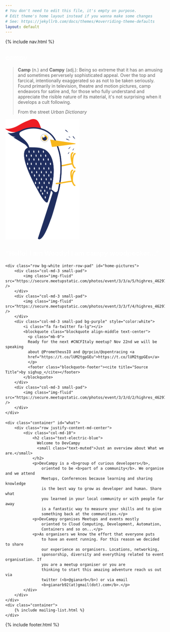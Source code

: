 ```yaml
---
# You don't need to edit this file, it's empty on purpose.
# Edit theme's home layout instead if you wanna make some changes
# See: https://jekyllrb.com/docs/themes/#overriding-theme-defaults
layout: default
---
```

{% include nav.html %}

<div class="container-fluid">
	<div class="row featurette header bg-electric-blue">
		<div class="col-md-2"></div>
		<div class="col-md-4 text-center">
			<p>
				<h2 style="color:white" class="featurette-heading">campy</h2>
				<blockquote class="blockquote text-center">
			  <p class="mb-0">
	<b>Camp</b> (n.) and <b>Campy</b> (adj.): Being so extreme that it has an amusing
					and sometimes perversely sophisticated appeal. Over the top and
					farcical, intentionally exaggerated so as not to be taken seriously.
					Found primarily in television, theatre and motion pictures, camp
					endeavors for satire and, for those who fully understand and
					appreciate the risible nature of its material, it's not surprising
					when it develops a cult following.</p>
				  <footer class="blockquote-footer">From the street <cite title="Source Title">Urban Dictionary</cite></footer>
				</blockquote>
			</p>
		</div>
        <div class="col-md-4 text-right">
            <img src="/img/woody.png" style="max-height: 380px;" class="img-fluid">
            <h2 style="color:white">"Hello! I am Woody! I am <b>campy</b> woodpecker..."</h2>
        </div>
	</div>

	<div class="row bg-white inter-row-pad" id="home-pictures">
		<div class="col-md-3 small-pad">
			<img class="img-fluid" src="https://secure.meetupstatic.com/photos/event/3/3/a/5/highres_462973221.jpeg" />
		</div>
		<div class="col-md-3 small-pad">
			<img class="img-fluid" src="https://secure.meetupstatic.com/photos/event/3/3/f/4/highres_462973300.jpeg" />
		</div>
		<div class="col-md-3 small-pad bg-purple" style="color:white">
            <i class="fa fa-twitter fa-lg"></i>
            <blockquote class="blockquote align-middle text-center">
              <p class="mb-0">
              Ready for the next #CNCFItaly meetup? Nov 22nd we will be speaking
              about @PrometheusIO and @grpcio/@opentracing <a
              href="https://t.co/lUM2tgpGEu">https://t.co/lUM2tgpGEu</a>
              </p>
              <footer class="blockquote-footer"><cite title="Source Title">by sighup_</cite></footer>
			</blockquote>
		</div>
		<div class="col-md-3 small-pad">
			<img class="img-fluid" src="https://secure.meetupstatic.com/photos/event/3/3/d/2/highres_462973266.jpeg" />
		</div>
	</div>

	<div class="container" id="what">
		<div class="row justify-content-md-center">
			<div class="col-md-10">
				<h2 class="text-electric-blue">
				  Welcome to DevCampy
				  <small class="text-muted">Just an overview about What we are.</small>
				</h2>
				<p>DevCampy is a <b>group of curious developers</b>,
					oriented to be <b>part of a community</b>. We organise and we attend
					Meetups, Conferences because learning and sharing knowledge
					is the best way to grow as developer and human. Share what
					you learned in your local community or with people far away
					is a fantastic way to measure your skills and to give
					something back at the communities.</p>
				<p>DevCampy organises Meetups and events mostly
					oriented to Cloud Computing, Development, Automation,
					Containers and so on...</p>
				<p>As organisers we know the effort that everyone puts
					to have an event running. For this reason we decided to share
					our experience as organisers. Locations, networking,
					sponsorship, diversity and everything related to event organisation. If
					you are a meetup organiser or you are
					thinking to start this amazing adventure reach us out via
					twitter (<b>@gianarb</b>) or via email
					<b>gianarb92(at)gmail(dot).com</b>.</p>
			</div>
		</div>
	</div>
	<div class="container">
		{% include mailing-list.html %}
	</div>
</div>

{% include footer.html %}
